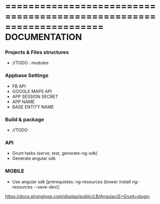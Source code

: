 =====================================================================
DOCUMENTATION 
=====================================================================

### Projects & Files structures

* //TODO : modules

### Appbase Settings

* FB API
* GOOGLE MAPS API
* APP SESSION SECRET
* APP NAME
* BASE ENTITY NAME

### Build & package 

* //TODO

### API

* Grunt tasks (serve, test, generate-ng-sdk)
* Generate angular sdk

### MOBILE

* Use angular sdk [prerequistes: ng-resources (bower install ng-resources --save-dev)]





https://docs.strongloop.com/display/public/LB/AngularJS+Grunt+plugin